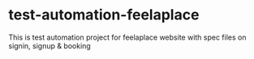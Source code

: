 # test-automation-feelaplace

This is test automation project for feelaplace website with spec files on signin, signup & booking
